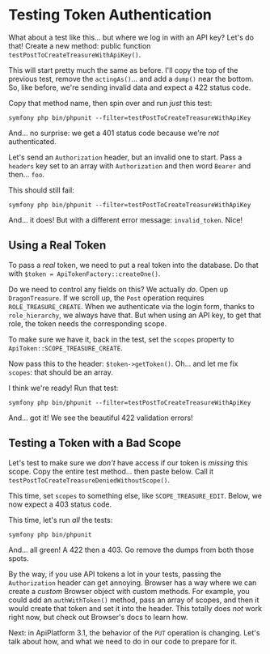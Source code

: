 # Testing Token Authentication

What about a test like this... but where we log in with an API key? Let's do that!
Create a new method: public function `testPostToCreateTreasureWithApiKey()`.

This will start pretty much the same as before. I'll copy the top of the previous
test, remove the `actingAs()`... and add a `dump()` near the bottom. So, like before,
we're sending invalid data and expect a 422 status code.

Copy that method name, then spin over and run *just* this test:

```terminal-silent
symfony php bin/phpunit --filter=testPostToCreateTreasureWithApiKey
```

And... no surprise: we get a 401 status code because we're *not* authenticated.

Let's send an `Authorization` header, but an invalid one to start. Pass a
`headers` key set to an array with `Authorization` and then word `Bearer` and
then... `foo`.

This should still fail:

```terminal-silent
symfony php bin/phpunit --filter=testPostToCreateTreasureWithApiKey
```

And... it does! But with a different error message: `invalid_token`. Nice!

## Using a Real Token

To pass a *real* token, we need to put a real token into the database. Do that
with `$token = ApiTokenFactory::createOne()`.

Do we need to control any fields on this? We actually *do*. Open up `DragonTreasure`.
If we scroll up, the `Post` operation requires `ROLE_TREASURE_CREATE`.
When we authenticate via the login form, thanks to `role_hierarchy`, we always
have that. But when using an API key, to get that role, the token needs the
corresponding scope.

To make sure we have it, back in the test, set the `scopes` property to
`ApiToken::SCOPE_TREASURE_CREATE`.

Now pass this to the header: `$token->getToken()`. Oh... and let me fix
`scopes`: that should be an array.

I think we're ready! Run that test:

```terminal-silent
symfony php bin/phpunit --filter=testPostToCreateTreasureWithApiKey
```

And... got it! We see the beautiful 422 validation errors!

## Testing a Token with a Bad Scope

Let's test to make sure we *don't* have access if our token is *missing* this
scope. Copy the entire test method... then paste below. Call it
`testPostToCreateTreasureDeniedWithoutScope()`.

This time, set `scopes` to something else, like `SCOPE_TREASURE_EDIT`. Below, we
now expect a 403 status code.

This time, let's run *all* the tests:

```terminal
symfony php bin/phpunit
```

And... all green! A 422 then a 403. Go remove the dumps from both those  spots.

By the way, if you use API tokens a lot in your tests, passing the `Authorization`
header can get annoying. Browser has a way where we can create a *custom*
Browser object with custom methods. For example, you could add an `authWithToken()`
method, pass an array of scopes, and then it would create that token and set
it into the header. This totally does *not* work right now, but check out Browser's
docs to learn how.

Next: in ApiPlatform 3.1, the behavior of the `PUT` operation is changing. Let's
talk about how, and what we need to do in our code to prepare for it.
